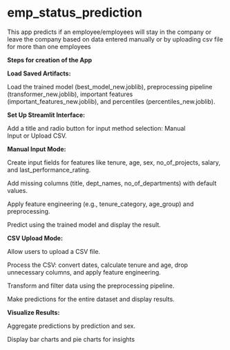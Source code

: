 # emp_status_prediction

This app predicts if an employee/employees will stay in the company or leave the company based on data entered manually or by uploading csv file for more than one employees

**Steps for creation of the App**

**Load Saved Artifacts:**

Load the trained model (best_model_new.joblib), preprocessing pipeline (transformer_new.joblib), important features (important_features_new.joblib), and percentiles (percentiles_new.joblib).

**Set Up Streamlit Interface:**

Add a title and radio button for input method selection: Manual Input or Upload CSV.

**Manual Input Mode:**

Create input fields for features like tenure, age, sex, no_of_projects, salary, and last_performance_rating.

Add missing columns (title, dept_names, no_of_departments) with default values.

Apply feature engineering (e.g., tenure_category, age_group) and preprocessing.

Predict using the trained model and display the result.

**CSV Upload Mode:**

Allow users to upload a CSV file.

Process the CSV: convert dates, calculate tenure and age, drop unnecessary columns, and apply feature engineering.

Transform and filter data using the preprocessing pipeline.

Make predictions for the entire dataset and display results.

**Visualize Results:**

Aggregate predictions by prediction and sex.

Display bar charts and pie charts for insights
